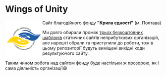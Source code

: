 # Wings of Unity

<img align="left" src="https://raw.githubusercontent.com/liketaurus/WingsOfUnity/main/images/logo.png" width="120" style="float: left;"/>

Сайт благодійного фонду **"Крила єдності"** (м. Полтава)

Ми довго обирали проміж [трьох безкоштовних шаблонів](https://github.com/liketaurus/CharityTemplates) статичних сайтів неприбуткових організацій, але нарешті обрали та приступили до роботи, тож в цьому репозиторії будуть виміщені вихідні коди результуючого сайту. 

Таким чином робота над сайтом фонду буде настільки ж прозорою, як і сама діяльність організації:smiley:

